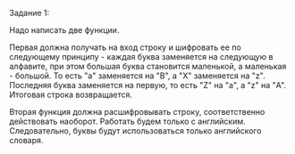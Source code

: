 Задание 1:

Надо написать две функции. 

Первая должна получать на вход строку и шифровать ее по следующему принципу - каждая буква заменяется на следующую 
в алфавите, при этом большая буква становится маленькой, а маленькая - большой.
То есть "a" заменяется на "B", а "X" заменяется на "z". Последняя буква заменяется на первую, то есть "Z" на "a", 
а "z" на "A". Итоговая строка возвращается.

Вторая функция должна расшифровывать строку, соответственно действовать наоборот.
Работать будем только с английским. Следовательно, буквы будут использоваться только английского словаря.